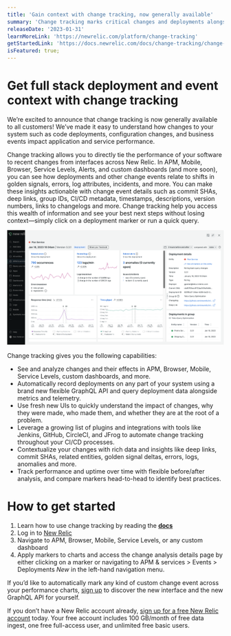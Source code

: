 ```yaml
---
title: 'Gain context with change tracking, now generally available' 
summary: 'Change tracking marks critical changes and deployments alongside performance data—adding context to anomalies, issues, errors, and incidents.' 
releaseDate: '2023-01-31' 
learnMoreLink: 'https://newrelic.com/platform/change-tracking' 
getStartedLink: 'https://docs.newrelic.com/docs/change-tracking/change-tracking-introduction/'
isFeatured: true;
---
```


# Get full stack deployment and event context with change tracking

We’re excited to announce that change tracking is now generally available to all customers! We’ve made it easy to understand how changes to your system such as code deployments, configuration changes, and business events impact application and service performance.

Change tracking allows you to directly tie the performance of your software to recent changes from interfaces across New Relic. In APM, Mobile, Browser, Service Levels, Alerts, and custom dashboards (and more soon), you can see how deployments and other change events relate to shifts in golden signals, errors, log attributes, incidents, and more. You can make these insights actionable with change event details such as commit SHAs, deep links, group IDs, CI/CD metadata, timestamps, descriptions, version numbers, links to changelogs and more. Change tracking help you access this wealth of information and see your best next steps without losing context—simply click on a deployment marker or run a quick query.

![A screenshot showing the New Relic change analysis interface](./images/Change_Tracking_Analysis_Interface_Details_Page.png "A screenshot showing the New Relic change analysis interface.")

Change tracking gives you the following capabilities:

* See and analyze changes and their effects in APM, Browser, Mobile, Service Levels, custom dashboards, and more.
* Automatically record deployments on any part of your system using a brand new flexible GraphQL API and  query deployment data alongside metrics and telemetry.
* Use fresh new UIs to quickly understand the impact of changes, why they were made, who made them, and whether they are at the root of a problem.
* Leverage a growing list of plugins and integrations with tools like Jenkins, GitHub, CircleCI, and JFrog to automate change tracking throughout your CI/CD processes.
* Contextualize your changes with rich data and insights like deep links, commit SHAs, related entities, golden signal deltas, errors, logs, anomalies and more.
* Track performance and uptime over time with flexible before/after analysis, and compare markers head-to-head to identify best practices.

# How to get started

1. Learn how to use change tracking by reading the [**docs**](https://docs.newrelic.com/docs/change-tracking/change-tracking-introduction/)
2. Log in to [New Relic](https://newrelic.com/)
3. Navigate to APM, Browser, Mobile, Service Levels, or any custom dashboard
4. Apply markers to charts and access the change analysis details page by either clicking on a marker or navigating to APM & services > Events > Deployments *New* in the left-hand navigation menu.

If you’d like to automatically mark any kind of custom change event across your performance charts, [sign up](https://newrelic.com/signup) to discover the new interface and the new GraphQL API for yourself.

If you don’t have a New Relic account already, [sign up for a free New Relic account](https://newrelic.com/signup) today. Your free account includes 100 GB/month of free data ingest, one free full-access user, and unlimited free basic users.